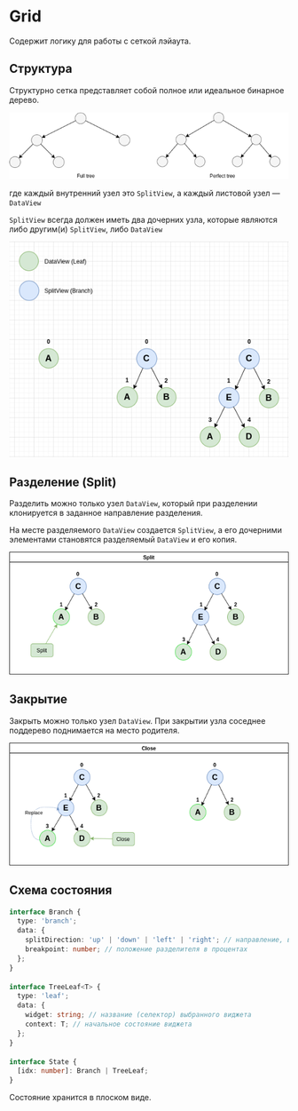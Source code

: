 # Grid

Содержит логику для работы с сеткой лэйаута.

## Структура

Структурно сетка представляет собой полное или идеальное бинарное дерево. 

<img src="./trees.png">

где каждый внутренний узел это `SplitView`, а каждый листовой узел — `DataView`

`SplitView` всегда должен иметь два дочерних узла,
которые являются либо другим(и) `SplitView`, либо `DataView`

<img src="./grid-cases.png">

## Разделение (Split)

Разделить можно только узел `DataView`, который при разделении клонируется в заданное направление разделения.

На месте разделяемого `DataView` создается `SplitView`, а его дочерними элементами становятся разделяемый `DataView` и его копия.

<img src="./split.png">

## Закрытие

Закрыть можно только узел `DataView`.
При закрытии узла соседнее поддерево поднимается на место родителя. 

<img src="./close.png">

## Схема состояния

```ts
interface Branch {
  type: 'branch';
  data: {
    splitDirection: 'up' | 'down' | 'left' | 'right'; // направление, в котором было разделение
    breakpoint: number; // положение разделителя в процентах
  };
}

interface TreeLeaf<T> {
  type: 'leaf';
  data: {
    widget: string; // название (селектор) выбранного виджета
    context: T; // начальное состояние виджета
  };
}

interface State {
  [idx: number]: Branch | TreeLeaf;
}
```

Состояние хранится в плоском виде.
